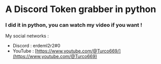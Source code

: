 # A Discord Token grabber in python

### I did it in python, you can watch my video if you want !

My social networks :
- Discord : erdeml2r2#0
- YouTube : [https://www.youtube.com/@Turco669/](https://www.youtube.com/@Turco669)
  
